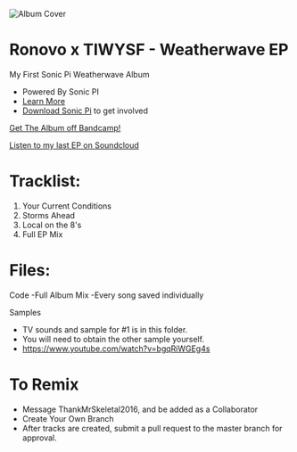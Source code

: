 ![Album Cover](https://raw.githubusercontent.com/ThankMrSkeletal2016/Turing-Test-Media/master/Albums/Weatherwave%20EP/cover.png)

# Ronovo x TIWYSF - Weatherwave EP
My First Sonic Pi Weatherwave Album
- Powered By Sonic PI
- [Learn More](https://www.youtube.com/watch?v=ENfyOndcvP0)
- [Download Sonic Pi](http://sonic-pi.net/#windows) to get involved

[Get The Album off Bandcamp!](https://ronovo.bandcamp.com/album/weatherwave-ep)

[Listen to my last EP on Soundcloud](https://soundcloud.com/ronovoronove/sets/o-t-a-k-u-2)

# Tracklist:
1. Your Current Conditions
2. Storms Ahead
3. Local on the 8's
4. Full EP Mix

# Files:
Code
 -Full Album Mix
 -Every song saved individually

Samples
  - TV sounds and sample for #1 is in this folder.
  - You will need to obtain the other sample yourself.
  - https://www.youtube.com/watch?v=bgqRiWGEg4s
# To Remix
- Message ThankMrSkeletal2016, and be added as a Collaborator
- Create Your Own Branch
- After tracks are created, submit a pull request to the master branch for approval.
